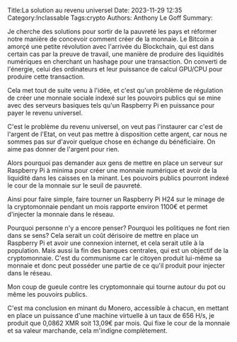 Title:La solution au revenu universel
Date: 2023-11-29 12:35
Category:Inclassable
Tags:crypto
Authors: Anthony Le Goff
Summary:

Je cherche des solutions pour sortir de la pauvreté les pays et réformer notre manière de concevoir comment créer de la monnaie. Le Bitcoin a amorçé une petite révolution avec l'arrivée du Blockchain, qui est dans certain cas par la preuve de travail, une manière de produire des liquidités numériques en cherchant un hashage pour une transaction. On converti de l'énergie, celui des ordinateurs et leur puissance de calcul GPU/CPU pour produire cette transaction.

Cela met tout de suite venu à l'idée, et c'est qu'un problème de régulation de créer une monnaie sociale indexé sur les pouvoirs publics qui se mine avec des serveurs basiques tels qu'un Raspberry Pi en puissance pour payer le revenu universel. 

C'est le problème du revenu universel, on veut pas l'instaurer car c'est de l'argent de l'Etat, on veut pas mettre à disposition cette argent, car nous ne sommes pas sur d'avoir quelque chose en échange du bénéficiaire. On aime pas donner de l'argent pour rien.

Alors pourquoi pas demander aux gens de mettre en place un serveur sur Raspberry Pi à minima pour créer une monnaie numérique et avoir de la liquidité dans les caisses en la minant. Les pouvoirs publics pourront indexé le cour de la monnaie sur le seuil de pauvreté.

Ainsi pour faire simple, faire tourner un Raspberry Pi H24 sur le minage de la cryptomonnaie pendant un mois rapporte environ 1100€ et permet d'injecter la monnaie dans le réseau.

Pourquoi personne n'y a encore penser? Pourquoi les politiques ne font rien dans se sens? Cela serait un coût dérisoire de mettre en place un Raspberry Pi et avoir une connexion internet, et cela serait utile à la population. Mais aussi la fin des banques centrales, qui est un objectif de la cryptomonnaie. C'est du communisme car le citoyen produit lui-même sa monnaie et donc peut posséder une partie de ce qu'il produit pour injecter dans le réseau.

Mon coup de gueule contre les cryptomonnaie qui tourne autour du pot ou même les pouvoirs publics.


C'est ma conclusion en minant du Monero, accessible à chacun, en mettant en place un puissance d'une machine virtuelle à un taux de 656 H/s, je produit que 0,0862 XMR soit 13,09€ par mois. Qui fixe le cour de la monnaie et sa valeur marchande, cela m'indigne complètement.